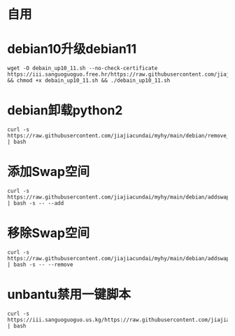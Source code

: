 # 自用
# debian10升级debian11
```shell
wget -O debain_up10_11.sh --no-check-certificate https://iii.sanguoguoguo.free.hr/https://raw.githubusercontent.com/jiajiacundai/myhy/main/debian/debain_up10_11.sh && chmod +x debain_up10_11.sh && ./debain_up10_11.sh
```
# debian卸载python2
```shell
curl -s https://raw.githubusercontent.com/jiajiacundai/myhy/main/debian/remove_python2.sh | bash
```
# 添加Swap空间
```shell
curl -s https://raw.githubusercontent.com/jiajiacundai/myhy/main/debian/addswap.sh | bash -s -- --add
```
# 移除Swap空间
```shell
curl -s https://raw.githubusercontent.com/jiajiacundai/myhy/main/debian/addswap.sh | bash -s -- --remove
```
# unbantu禁用一键脚本
```shell
curl -s https://iii.sanguoguoguo.us.kg/https://raw.githubusercontent.com/jiajiacundai/myhy/main/unbantu/disable_updates.sh | bash
```
